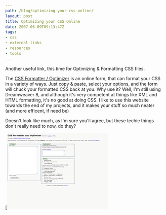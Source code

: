 ```yaml
---
path: /blog/optimizing-your-css-online/
layout: post
title: Optimizing your CSS Online
date: 2007-06-09T09:13:47Z
tags:
- css
- external-links
- resources
- tools
---
```


Another useful link, this time for Optimizing & Formatting CSS files.

The [CSS Formatter / Optimizer](http://www.cdburnerxp.se/cssparse/css_optimiser.php "Open this link in a new window.") is an online form, that can format your CSS in a variety of ways. Just copy & paste, select your options, and the form will chuck your formatted CSS back at you. Why use it? Well, I'm still using Dreamweaver 8, and although it's very competent at things like XML and HTML formatting, it's no good at doing CSS. I like to use this website towards the end of my projects, and it makes your stuff so much neater (and more efficent, if need be)

Doesn't look like much, as I'm sure you'll agree, but these techie things don't really need to now, do they?

[](http://www.psyked.co.uk/resources/optimizing-your-css-online.htm/cdburnerxpsejpg/ "Open this link in a new window.")

[![cdburnerxpse.jpg](cdburnerxpse.jpg)